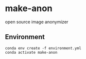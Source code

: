 # make-anon
open source image anonymizer

## Environment
```
conda env create -f environment.yml
conda activate make-anon
```